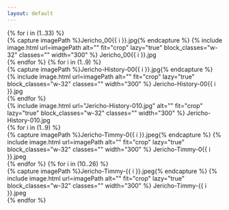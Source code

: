 ```yaml
---
layout: default
---
```

<div class="container flex flex-wrap gap-4 items-baseline mb-12">
  {% for i in (1..33) %}
  <div>
    {% capture imagePath %}Jericho_00{{ i }}.jpg{% endcapture %}
    {% include image.html url=imagePath alt="" fit="crop" lazy="true" block_classes="w-32" classes="" width="300" %}
    Jericho_00{{ i }}.jpg
  </div>
  {% endfor %}
  {% for i in (1..9) %}
  <div>
    {% capture imagePath %}Jericho-History-00{{ i }}.jpg{% endcapture %}
    {% include image.html url=imagePath alt="" fit="crop" lazy="true" block_classes="w-32" classes="" width="300" %}
    Jericho-History-00{{ i }}.jpg
  </div>
  {% endfor %}
  <div>
    {% include image.html url="Jericho-History-010.jpg" alt="" fit="crop" lazy="true" block_classes="w-32" classes="" width="300" %}
    Jericho-History-010.jpg
  </div>
  {% for i in (1..9) %}
  <div>
    {% capture imagePath %}Jericho-Timmy-0{{ i }}.jpeg{% endcapture %}
    {% include image.html url=imagePath alt="" fit="crop" lazy="true" block_classes="w-32" classes="" width="300" %}
    Jericho-Timmy-0{{ i }}.jpeg
  </div>
  {% endfor %}
  {% for i in (10..26) %}
  <div>
    {% capture imagePath %}Jericho-Timmy-{{ i }}.jpeg{% endcapture %}
    {% include image.html url=imagePath alt="" fit="crop" lazy="true" block_classes="w-32" classes="" width="300" %}
    Jericho-Timmy-{{ i }}.jpeg
  </div>
  {% endfor %}
</div>